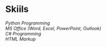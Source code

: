# Skiils
_Python Programming_<br />
_MS Office (Word, Excel, PowerPoint, Outlook)_<br />
_C# Programming_<br />
_HTML Markup_
